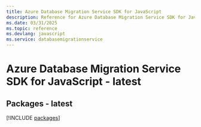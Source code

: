 ```yaml
---
title: Azure Database Migration Service SDK for JavaScript
description: Reference for Azure Database Migration Service SDK for JavaScript
ms.date: 03/31/2025
ms.topic: reference
ms.devlang: javascript
ms.service: databasemigrationservice
---
```

# Azure Database Migration Service SDK for JavaScript - latest
## Packages - latest
[!INCLUDE [packages](database-migration-service-index.md)]